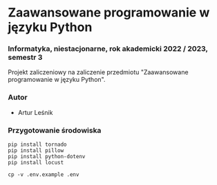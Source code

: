 # Zaawansowane programowanie w języku Python

### Informatyka, niestacjonarne, rok akademicki 2022 / 2023, semestr 3

Projekt zaliczeniowy na zaliczenie przedmiotu "Zaawansowane programowanie w języku Python".

### Autor

  * Artur Leśnik

### Przygotowanie środowiska

```commandline
pip install tornado
pip install pillow
pip install python-dotenv
pip install locust

cp -v .env.example .env
```